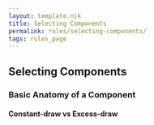 ```yaml
---
layout: template.njk
title: Selecting Components
permalink: rules/selecting-components/
tags: rules_page
---
```

## Selecting Components

### Basic Anatomy of a Component

#### Constant-draw vs Excess-draw